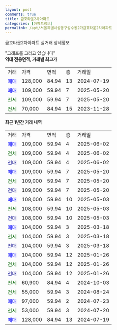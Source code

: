 ```yaml
---
layout: post
comments: true
title: 금호타운2차아파트
categories: [아파트정보]
permalink: /apt/서울특별시성동구성수동2가금호타운2차아파트
---
```


금호타운2차아파트 실거래 상세정보

<script type="text/javascript">
  google.charts.load('current', {'packages':['line', 'corechart']});
  google.charts.setOnLoadCallback(drawChart);

  function drawChart() {
    var data = new google.visualization.DataTable();
    data.addColumn('date', '거래일');
    data.addColumn('number', "매매");
    data.addColumn('number', "전세");
    data.addColumn('number', "전매");

    data.addRows([[new Date(Date.parse("2025-06-02")), 109000, null, null], [new Date(Date.parse("2025-06-02")), null, 109000, null], [new Date(Date.parse("2025-06-02")), null, null, 109000], [new Date(Date.parse("2025-05-20")), 109000, null, null], [new Date(Date.parse("2025-05-20")), null, 109000, null], [new Date(Date.parse("2025-05-20")), null, null, 109000], [new Date(Date.parse("2025-05-03")), 108000, null, null], [new Date(Date.parse("2025-05-03")), null, 108000, null], [new Date(Date.parse("2025-05-03")), null, null, 108000], [new Date(Date.parse("2025-03-18")), 104000, null, null], [new Date(Date.parse("2025-03-18")), null, 104000, null], [new Date(Date.parse("2025-03-18")), null, null, 104000], [new Date(Date.parse("2025-01-26")), 104000, null, null], [new Date(Date.parse("2025-01-26")), null, 104000, null], [new Date(Date.parse("2025-01-26")), null, null, 104000], [new Date(Date.parse("2024-10-03")), null, 60900, null], [new Date(Date.parse("2024-08-24")), null, 55000, null], [new Date(Date.parse("2024-07-23")), 97000, null, null], [new Date(Date.parse("2024-07-20")), null, 53000, null], [new Date(Date.parse("2024-07-19")), 128000, null, null]]);

    var options = {
      hAxis: {
        format: 'yyyy/MM/dd'
      },    
      lineWidth: 0,
      pointsVisible: true,    
      title: '최근 1년간 유형별 실거래가 분포',
      legend: { position: 'bottom' }
    };

    var formatter = new google.visualization.NumberFormat({pattern:'###,###'} );
    formatter.format(data, 1);
    formatter.format(data, 2);
    
    setTimeout(function() {
        var chart = new google.visualization.LineChart(document.getElementById('columnchart_material'));
        chart.draw(data, (options));
        document.getElementById('loading').style.display = 'none';
    }, 200);
  }
</script>


<div id="loading" style="z-index:20; display: block; margin-left: 0px">"그래프를 그리고 있습니다"</div>
<div id="columnchart_material" style="width: 95%; margin-left: 0px; display: block"></div>
<!-- contents start -->
<b>역대 전용면적, 거래별 최고가</b>
<table class="sortable">
    <tr>
      <td>거래</td>
      <td>가격</td>
      <td>면적</td>
      <td>층</td>
      <td>거래일</td>
    </tr>
        <tr>
          <td><a style="color: blue">매매</a></td>
          <td>128,000</td>
          <td>84.94</td>
          <td>13</td>
          <td>2024-07-19</td>
        </tr>            <tr>
          <td><a style="color: blue">매매</a></td>
          <td>109,000</td>
          <td>59.94</td>
          <td>7</td>
          <td>2025-05-20</td>
        </tr>        
        <tr>
              <td><a style="color: darkgreen">전세</a></td>
              <td>109,000</td>
              <td>59.94</td>
              <td>7</td>
              <td>2025-05-20</td>
            </tr>            <tr>
              <td><a style="color: darkgreen">전세</a></td>
              <td>70,000</td>
              <td>84.94</td>
              <td>15</td>
              <td>2023-11-28</td>
            </tr>        
    
</table>

<b>최근 1년간 거래 내역</b>

<table class="sortable">
    <tr>
      <td>거래</td>
      <td>가격</td>
      <td>면적</td>
      <td>층</td>
      <td>거래일</td>
    </tr>
    <tr>
      <td><a style="color: blue">매매</a></td>
      <td>109,000</td>
      <td>59.94</td>
      <td>4</td>
      <td>2025-06-02</td>
    </tr>          <tr>
      <td><a style="color: darkgreen">전세</a></td>
      <td>109,000</td>
      <td>59.94</td>
      <td>4</td>
      <td>2025-06-02</td>
    </tr>          <tr>
      <td><a style="color: darkblue">전매</a></td>
      <td>109,000</td>
      <td>59.94</td>
      <td>4</td>
      <td>2025-06-02</td>
    </tr>          <tr>
      <td><a style="color: blue">매매</a></td>
      <td>109,000</td>
      <td>59.94</td>
      <td>7</td>
      <td>2025-05-20</td>
    </tr>          <tr>
      <td><a style="color: darkgreen">전세</a></td>
      <td>109,000</td>
      <td>59.94</td>
      <td>7</td>
      <td>2025-05-20</td>
    </tr>          <tr>
      <td><a style="color: darkblue">전매</a></td>
      <td>109,000</td>
      <td>59.94</td>
      <td>7</td>
      <td>2025-05-20</td>
    </tr>          <tr>
      <td><a style="color: blue">매매</a></td>
      <td>108,000</td>
      <td>59.94</td>
      <td>10</td>
      <td>2025-05-03</td>
    </tr>          <tr>
      <td><a style="color: darkgreen">전세</a></td>
      <td>108,000</td>
      <td>59.94</td>
      <td>10</td>
      <td>2025-05-03</td>
    </tr>          <tr>
      <td><a style="color: darkblue">전매</a></td>
      <td>108,000</td>
      <td>59.94</td>
      <td>10</td>
      <td>2025-05-03</td>
    </tr>          <tr>
      <td><a style="color: blue">매매</a></td>
      <td>104,000</td>
      <td>59.94</td>
      <td>3</td>
      <td>2025-03-18</td>
    </tr>          <tr>
      <td><a style="color: darkgreen">전세</a></td>
      <td>104,000</td>
      <td>59.94</td>
      <td>3</td>
      <td>2025-03-18</td>
    </tr>          <tr>
      <td><a style="color: darkblue">전매</a></td>
      <td>104,000</td>
      <td>59.94</td>
      <td>3</td>
      <td>2025-03-18</td>
    </tr>          <tr>
      <td><a style="color: blue">매매</a></td>
      <td>104,000</td>
      <td>59.94</td>
      <td>12</td>
      <td>2025-01-26</td>
    </tr>          <tr>
      <td><a style="color: darkgreen">전세</a></td>
      <td>104,000</td>
      <td>59.94</td>
      <td>12</td>
      <td>2025-01-26</td>
    </tr>          <tr>
      <td><a style="color: darkblue">전매</a></td>
      <td>104,000</td>
      <td>59.94</td>
      <td>12</td>
      <td>2025-01-26</td>
    </tr>          <tr>
      <td><a style="color: darkgreen">전세</a></td>
      <td>60,900</td>
      <td>84.94</td>
      <td>4</td>
      <td>2024-10-03</td>
    </tr>          <tr>
      <td><a style="color: darkgreen">전세</a></td>
      <td>55,000</td>
      <td>59.94</td>
      <td>3</td>
      <td>2024-08-24</td>
    </tr>          <tr>
      <td><a style="color: blue">매매</a></td>
      <td>97,000</td>
      <td>59.94</td>
      <td>2</td>
      <td>2024-07-23</td>
    </tr>          <tr>
      <td><a style="color: darkgreen">전세</a></td>
      <td>53,000</td>
      <td>59.94</td>
      <td>3</td>
      <td>2024-07-20</td>
    </tr>          <tr>
      <td><a style="color: blue">매매</a></td>
      <td>128,000</td>
      <td>84.94</td>
      <td>13</td>
      <td>2024-07-19</td>
    </tr>      </table>
<!-- contents end -->    

